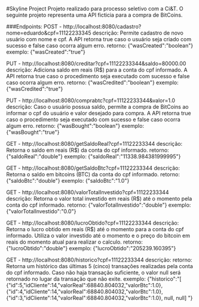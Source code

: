 #Skyline Project
Projeto realizado para processo seletivo com a Ci&T.
O seguinte projeto representa uma API ficticia para a compra de BitCoins.

###Endpoints:
POST - http://localhost:8080/cadastro?nome=eduardo&cpf=11122233345
descrição: Permite cadastro de novo usuário com nome e cpf. A API retorna true caso o usuário seja criado com sucesso e false caso ocorra algum erro.
retorno: {"wasCreated":"boolean"}
exemplo: {"wasCreated":"true"}

PUT - http://localhost:8080/creditar?cpf=11122233344&saldo=80000.00
descrição: Adiciona saldo em reais (R$) para a conta do cpf informado. A API retorna true caso o procedimento seja executado com sucesso e false caso ocorra algum erro.
retorno: {"wasCredited":"boolean"}
exemplo: {"wasCredited":"true"}

PUT - http://localhost:8080/comprabtc?cpf=11122233344&valor=1.0
descrição: Caso o usuário possua saldo, permite a compra de BitCoins ao informar o cpf do usuário e valor desejado para compra. A API retorna true caso o procedimento seja executado com sucesso e false caso ocorra algum erro.
retorno: {"wasBought":"boolean"}
exemplo: {"wasBought":"true"}

GET - http://localhost:8080/getSaldoReal?cpf=11122233344
descrição: Retorna o saldo em reais (R$) da conta do cpf informado.
retorno: {"saldoReal":"double"}
exemplo: {"saldoReal":"11338.984381999995"}

GET - http://localhost:8080/getSaldoBtc?cpf=11122233344
descrição: Retorna o saldo em bitcoins (BTC) da conta do cpf informado.
retorno: {"saldoBtc":"double"}
exemplo: {"saldoBtc":"1.0"}

GET - http://localhost:8080/valorTotalInvestido?cpf=11122233344
descrição: Retorna o valor total investido em reais (R$) até o momento pela conta do cpf informado.
retorno: {"valorTotalInvestido":"double"}
exemplo: {"valorTotalInvestido":"0.0"}

GET - http://localhost:8080/lucroObtido?cpf=11122233344
descrição: Retorna o lucro obtido em reais (R$) até o momento para a conta do cpf informado. Utiliza o valor investido até o momento e o preço do bitcoin em reais do momento atual para realizar o calculo.
retorno: {"lucroObtido":"double"}
exemplo: {"lucroObtido":"205239.160395"}

GET - http://localhost:8080/historico?cpf=11122233344
descrição: 
retorno: Retorna um histórico das últimas 5 (cinco) transações realizadas pela conta do cpf informado. Caso não haja transação suficiente, o valor null será retornado no lugar da transação que não exite.
exemplo: {"historico":"[
			{"id":5,"idCliente":14,"valorReal":68840.804032,"valorBtc":1.0},
			{"id":4,"idCliente":14,"valorReal":68840.804032,"valorBtc":1.0},
			{"id":3,"idCliente":14,"valorReal":68840.804032,"valorBtc":1.0},
			null,
			null]
		"}

